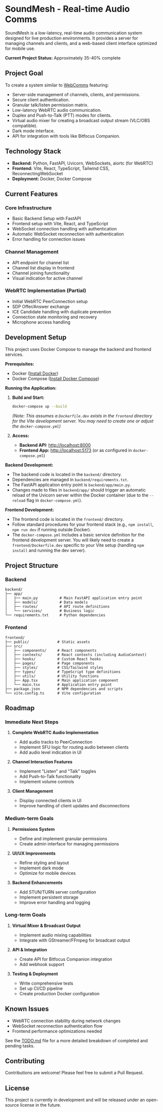 # SoundMesh - Real-time Audio Comms

SoundMesh is a low-latency, real-time audio communication system designed for live production environments. It provides a server for managing channels and clients, and a web-based client interface optimized for mobile use.

**Current Project Status:** Approximately 35-40% complete

## Project Goal

To create a system similar to [WebComms](https://www.webcomms.net/) featuring:
- Server-side management of channels, clients, and permissions.
- Secure client authentication.
- Granular talk/listen permission matrix.
- Low-latency WebRTC audio communication.
- Duplex and Push-to-Talk (PTT) modes for clients.
- Virtual audio mixer for creating a broadcast output stream (VLC/OBS compatible).
- Dark mode interface.
- API for integration with tools like Bitfocus Companion.

## Technology Stack

- **Backend:** Python, FastAPI, Uvicorn, WebSockets, aiortc (for WebRTC)
- **Frontend:** Vite, React, TypeScript, Tailwind CSS, ReconnectingWebSocket
- **Deployment:** Docker, Docker Compose

## Current Features

### Core Infrastructure
- Basic Backend Setup with FastAPI
- Frontend setup with Vite, React, and TypeScript
- WebSocket connection handling with authentication
- Automatic WebSocket reconnection with authentication
- Error handling for connection issues

### Channel Management
- API endpoint for channel list
- Channel list display in frontend
- Channel joining functionality
- Visual indication for active channel

### WebRTC Implementation (Partial)
- Initial WebRTC PeerConnection setup
- SDP Offer/Answer exchange
- ICE Candidate handling with duplicate prevention
- Connection state monitoring and recovery
- Microphone access handling

## Development Setup

This project uses Docker Compose to manage the backend and frontend services.

**Prerequisites:**
- Docker ([Install Docker](https://docs.docker.com/engine/install/))
- Docker Compose ([Install Docker Compose](https://docs.docker.com/compose/install/))

**Running the Application:**

1.  **Build and Start:**
    ```bash
    docker-compose up --build
    ```
    *(Note: This assumes a `Dockerfile.dev` exists in the `frontend` directory for the Vite development server. You may need to create one or adjust the `docker-compose.yml`)*

2.  **Access:**
    -   **Backend API:** [http://localhost:8000](http://localhost:8000)
    -   **Frontend App:** [http://localhost:5173](http://localhost:5173) (or as configured in `docker-compose.yml`)

**Backend Development:**

-   The backend code is located in the `backend/` directory.
-   Dependencies are managed in `backend/requirements.txt`.
-   The FastAPI application entry point is `backend/app/main.py`.
-   Changes made to files in `backend/app/` should trigger an automatic reload of the Uvicorn server within the Docker container (due to the `--reload` flag in `docker-compose.yml`).

**Frontend Development:**

-   The frontend code is located in the `frontend/` directory.
-   Follow standard procedures for your frontend stack (e.g., `npm install`, `npm run dev` if running outside Docker).
-   The `docker-compose.yml` includes a basic service definition for the frontend development server. You will likely need to create a `frontend/Dockerfile.dev` specific to your Vite setup (handling `npm install` and running the dev server).

## Project Structure

### Backend

```
backend/
├── app/
│   ├── main.py          # Main FastAPI application entry point
│   ├── models/          # Data models
│   ├── routes/          # API route definitions
│   └── services/        # Business logic
└── requirements.txt     # Python dependencies
```

### Frontend

```
frontend/
├── public/             # Static assets
├── src/
│   ├── components/     # React components
│   ├── contexts/       # React contexts (including AudioContext)
│   ├── hooks/          # Custom React hooks
│   ├── pages/          # Page components
│   ├── styles/         # CSS/Tailwind styles
│   ├── types/          # TypeScript type definitions
│   ├── utils/          # Utility functions
│   ├── App.tsx         # Main application component
│   └── main.tsx        # Application entry point
├── package.json        # NPM dependencies and scripts
└── vite.config.ts      # Vite configuration
```

## Roadmap

### Immediate Next Steps

1. **Complete WebRTC Audio Implementation**
   - Add audio tracks to PeerConnection
   - Implement SFU logic for routing audio between clients
   - Add audio level indication in UI

2. **Channel Interaction Features**
   - Implement "Listen" and "Talk" toggles
   - Add Push-to-Talk functionality
   - Implement volume controls

3. **Client Management**
   - Display connected clients in UI
   - Improve handling of client updates and disconnections

### Medium-term Goals

1. **Permissions System**
   - Define and implement granular permissions
   - Create admin interface for managing permissions

2. **UI/UX Improvements**
   - Refine styling and layout
   - Implement dark mode
   - Optimize for mobile devices

3. **Backend Enhancements**
   - Add STUN/TURN server configuration
   - Implement persistent storage
   - Improve error handling and logging

### Long-term Goals

1. **Virtual Mixer & Broadcast Output**
   - Implement audio mixing capabilities
   - Integrate with GStreamer/FFmpeg for broadcast output

2. **API & Integration**
   - Create API for Bitfocus Companion integration
   - Add webhook support

3. **Testing & Deployment**
   - Write comprehensive tests
   - Set up CI/CD pipeline
   - Create production Docker configuration

## Known Issues

- WebRTC connection stability during network changes
- WebSocket reconnection authentication flow
- Frontend performance optimizations needed

See the [TODO.md](TODO.md) file for a more detailed breakdown of completed and pending tasks.

## Contributing

Contributions are welcome! Please feel free to submit a Pull Request.

## License

This project is currently in development and will be released under an open-source license in the future.
